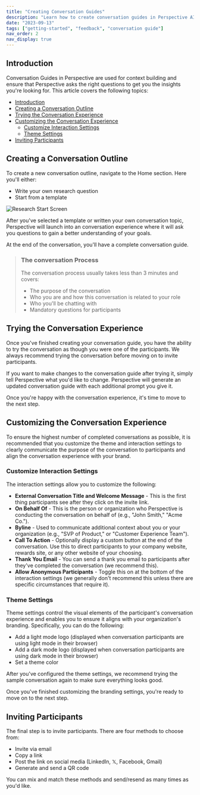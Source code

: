 ```yaml
---
title: "Creating Conversation Guides"
description: "Learn how to create conversation guides in Perspective AI"
date: "2023-09-13"
tags: ["getting-started", "feedback", "conversation guide"]
nav_order: 2
nav_display: true
---
```


## Introduction

Conversation Guides in Perspective are used for context building and ensure that Perspective asks the right questions to get you the insights you're looking for. This article covers the following topics:

- [Introduction](#introduction)
- [Creating a Conversation Outline](#creating-a-conversation-outline)
- [Trying the Conversation Experience](#trying-the-conversation-experience)
- [Customizing the Conversation Experience](#customizing-the-conversation-experience)
  - [Customize Interaction Settings](#customize-interaction-settings)
  - [Theme Settings](#theme-settings)
- [Inviting Participants](#inviting-participants)

## Creating a Conversation Outline

To create a new conversation outline, navigate to the Home section. Here you'll either:

- Write your own research question
- Start from a template

![Research Start Screen](/images/conversation-start-screen.png)

After you've selected a template or written your own conversation topic, Perspective will launch into an conversation experience where it will ask you questions to gain a better understanding of your goals.

At the end of the conversation, you'll have a complete conversation guide.

> ### The conversation Process
>
> The conversation process usually takes less than 3 minutes and covers:
>
> - The purpose of the conversation
> - Who you are and how this conversation is related to your role
> - Who you'll be chatting with
> - Mandatory questions for participants

## Trying the Conversation Experience

Once you've finished creating your conversation guide, you have the ability to try the conversation as though you were one of the  participants. We always recommend trying the conversation before moving on to invite participants.

If you want to make changes to the conversation guide after trying it, simply tell Perspective what you'd like to change. Perspective will generate an updated conversation guide with each additional prompt you give it.

Once you're happy with the conversation experience, it's time to move to the next step.

## Customizing the Conversation Experience

To ensure the highest number of completed conversations as possible, it is recommended that you customize the theme and interaction settings to clearly communicate the purpose of the conversation to participants and align the conversation experience with your brand.

### Customize Interaction Settings
The interaction settings allow you to customize the following:

- **External Conversation Title and Welcome Message** - This is the first thing participants see after they click on the invite link.
- **On Behalf Of** - This is the person or organization who Perspective is conducting the conversation on behalf of (e.g., "John Smith," "Acme Co.").
- **Byline** - Used to communicate additional context about you or your organization (e.g., "SVP of Product," or "Customer Experience Team").
- **Call To Action** - Optionally display a custom button at the end of the conversation. Use this to direct participants to your company website, rewards site, or any other website of your choosing.
- **Thank You Email** - You can send a thank you email to participants after they've completed the conversation (we recommend this).
- **Allow Anonymous Participants** - Toggle this on at the bottom of the interaction settings (we generally don't recommend this unless there are specific circumstances that require it).

### Theme Settings
Theme settings control the visual elements of the participant's conversation experience and enables you to ensure it aligns with your organization's branding. Specifically, you can do the following:

- Add a light mode logo (displayed when conversation participants are using light mode in their browser)
- Add a dark mode logo (displayed when conversation participants are using dark mode in their browser)
- Set a theme color

After you've configured the theme settings, we recommend trying the sample conversation again to make sure everything looks good.

Once you've finished customizing the branding settings, you're ready to move on to the next step.

## Inviting Participants

The final step is to invite participants. There are four methods to choose from:

- Invite via email
- Copy a link
- Post the link on social media (LinkedIn, 𝕏, Facebook, Gmail)
- Generate and send a QR code

You can mix and match these methods and send/resend as many times as you'd like.
